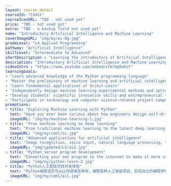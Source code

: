 ```yaml
---
layout: course_detail
courseId: "CS451"
courseIconURL: "TBD - not used yet"
price: "TBD - not used yet"
extra: "TBD - a backup field not used yet"
name: "Introductory Artificial Intelligence and Machine Learning"
coverImageURL: "img/my/ai-bg.jpg"
gradeLevel: "L4 Applied Programming"
pathway: "Artificial Intelligence"
skillLevel: "Intermediate to Advanced"
shortDescription : "Learning the introductory of Artificial Intelligence and programming practical AI applications!"
description: "Introductory Artificial Intelligence and Machine Learning is a core course at the L4 level. The main goal is for students to start developing applications for programming topics, solving real-world problems, and to be able to work independently on practical AI algorithms and integrate them into projects. In this class, students will need to work with all common machine learning algorithms and function libraries, and also complete a comprehensive AI and data analysis project that can be submitted for competition, to prepare for the next stage of AI 2 programming."
videoIntro : "https://www.youtube.com/embed/zcK7mpDwhiY"
learningGoals:
- "Learn advanced knowledge of the Python programming language"
- "Master the preliminary of machine learning and artificial intelligence "
- "Learn fundamental applications of Scikit-Learn"
- "Independently design machine learning experimental methods and optimization"
- "Develop students' scientific innovation skills and entrepreneurial thinking"
- "Participate in technology and computer science-related project competitions"
promotions:
- title: "Exploring Machine Learning with Python"
  text: "Have you ever been curious about how engineers design self-driving cars? Have you ever been curious about how Google made a computer beat the world Go champion? The answer is machine learning! Using Python, you can rapidly experience and practice how to train your computer to be smarter if you implement machine learning."
  imageURL: "img/my/machine-learning-1.jpg"
- title: "From machine learning to deep learning"
  text: "From traditional machine learning to the latest deep learning, understand deep learning techniques and tools, experiment with your own data and models."
  imageURL: "img/my/ceml/ai.jpg"
- title: "Advanced applications for artificial intelligence"
  text: "Image recognition, voice input, natural language processing, the frontier applications of AI that you see every day you can also design and test on your own."
  imageURL: "img/updated/L5/ai2.jpg"
- title: "Python server program development"
  text: "Connecting your own program to the internet to make it more useful."
  imageURL: "img/my/python-learn-2.jpg"
- title: "Python人工智能项目开发体验"
  text: "Python编程语言可以让你调用各种库，编程各种人工智能项目，实现自己的编程梦想！"
  imageURL: "img/my/ceml/ai1.jpg"
---
```

